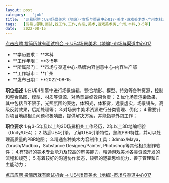 ```yaml
---
layout:	post
category:	"job"
title:	"网易招聘：UE4场景美术（地编)-市场与渠道中心017-美术-游戏美术类-广州本科3-5年"
tags:	[网易,招聘,面试,找工作,工作,内推,美术,游戏美术类,广州,本科,3-5年]
date:	2022-08-15
---
```


[点击应聘 投简历就有面试机会 -> UE4场景美术（地编)-市场与渠道中心017](http://mobile.bole.netease.com/bole/boleDetail?id=37534&employeeId=346f03c3cda5f04c&key=all)



- **学历要求： **本科
- **工作年限： **3-5年
- **所属部门： **市场与渠道中心-品牌内容创意中心-内容生产部
- **工作城市： **广州
- **发布日期： **2022-08-15



**职位描述**
1.在UE4引擎中进行场景编辑，整合地形、模型、特效等各种资源，控制和整合贴图、模型、材质等资源、对场景最终效果负责；
2.优化场景渲染效果，其中包括且不限于，光照氛围的表达，体积光，体积雾，远景虚实，场景镜头，高级反射效果，后期处理等；
3.对场景中美术资源进行分类管理、优化；
4.需要针对项目地编相关问题积极响应，提供解决方案，并能指导外包工作；



**职位要求**
1.有3-5年及以上的3D场景相关工作经历，2年以上3D地编经验（Unity/UE4）；
2.熟悉UE4引擎，了解UE4引擎特性，熟练PBR特性，并可以处理高质量的PBR地图；
3.精通各种美术内容制作工具：3dmax/Maya，Zbrush/Mudbox，Substance Designer/Painter, Photoshop等其他相关制作软件；
4.有较好的美术专业能力及较高的审美能力，精通游戏美术各类资源开发的流程和规范；
5.有着较好的沟通协作状态，较强的逻辑思维能力，善于管理和自主能动力；



[点击应聘 投简历就有面试机会 -> UE4场景美术（地编)-市场与渠道中心017](http://mobile.bole.netease.com/bole/boleDetail?id=37534&employeeId=346f03c3cda5f04c&key=all)